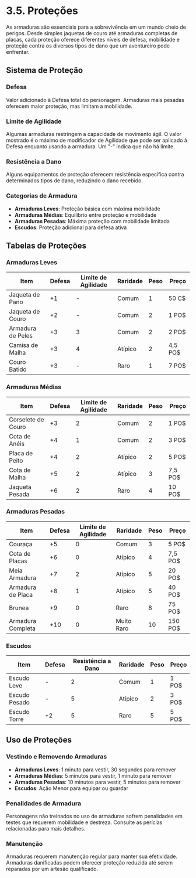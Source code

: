 # 3.5. Proteções

As armaduras são essenciais para a sobrevivência em um mundo cheio de perigos. Desde simples jaquetas de couro até armaduras completas de placas, cada proteção oferece diferentes níveis de defesa, mobilidade e proteção contra os diversos tipos de dano que um aventureiro pode enfrentar.

## Sistema de Proteção

### Defesa
Valor adicionado à Defesa total do personagem. Armaduras mais pesadas oferecem maior proteção, mas limitam a mobilidade.

### Limite de Agilidade
Algumas armaduras restringem a capacidade de movimento ágil. O valor mostrado é o máximo de modificador de Agilidade que pode ser aplicado à Defesa enquanto usando a armadura. Um "-" indica que não há limite.

### Resistência a Dano
Alguns equipamentos de proteção oferecem resistência específica contra determinados tipos de dano, reduzindo o dano recebido.

### Categorias de Armadura
- **Armaduras Leves**: Proteção básica com máxima mobilidade
- **Armaduras Médias**: Equilíbrio entre proteção e mobilidade  
- **Armaduras Pesadas**: Máxima proteção com mobilidade limitada
- **Escudos**: Proteção adicional para defesa ativa

## Tabelas de Proteções

### Armaduras Leves

| Item | Defesa | Limite de Agilidade | Raridade | Peso | Preço |
|------|--------|--------------------|---------| -----|-------|
| Jaqueta de Pano | +1 | - | Comum | 1 | 50 C$ |
| Jaqueta de Couro | +2 | - | Comum | 2 | 1 PO$ |
| Armadura de Peles | +3 | 3 | Comum | 2 | 2 PO$ |
| Camisa de Malha | +3 | 4 | Atípico | 2 | 4,5 PO$ |
| Couro Batido | +3 | - | Raro | 1 | 7 PO$ |

### Armaduras Médias

| Item | Defesa | Limite de Agilidade | Raridade | Peso | Preço |
|------|--------|--------------------|---------| -----|-------|
| Corselete de Couro | +3 | 2 | Comum | 2 | 1 PO$ |
| Cota de Anéis | +4 | 1 | Comum | 2 | 3 PO$ |
| Placa de Peito | +4 | 2 | Atípico | 2 | 5 PO$ |
| Cota de Malha | +5 | 2 | Atípico | 3 | 7,5 PO$ |
| Jaqueta Pesada | +6 | 2 | Raro | 4 | 10 PO$ |

### Armaduras Pesadas

| Item | Defesa | Limite de Agilidade | Raridade | Peso | Preço |
|------|--------|--------------------|---------| -----|-------|
| Couraça | +5 | 0 | Comum | 3 | 5 PO$ |
| Cota de Placas | +6 | 0 | Atípico | 4 | 7,5 PO$ |
| Meia Armadura | +7 | 2 | Atípico | 5 | 20 PO$ |
| Armadura de Placa | +8 | 1 | Atípico | 5 | 40 PO$ |
| Brunea | +9 | 0 | Raro | 8 | 75 PO$ |
| Armadura Completa | +10 | 0 | Muito Raro | 10 | 150 PO$ |

### Escudos

| Item | Defesa | Resistência a Dano | Raridade | Peso | Preço |
|------|--------|--------------------|----------|------|-------|
| Escudo Leve | - | 2 | Comum | 1 | 1 PO$ |
| Escudo Pesado | - | 5 | Atípico | 2 | 3 PO$ |
| Escudo Torre | +2 | 5 | Raro | 5 | 5 PO$ |

## Uso de Proteções

### Vestindo e Removendo Armaduras
- **Armaduras Leves**: 1 minuto para vestir, 30 segundos para remover
- **Armaduras Médias**: 5 minutos para vestir, 1 minuto para remover
- **Armaduras Pesadas**: 10 minutos para vestir, 5 minutos para remover
- **Escudos**: Ação Menor para equipar ou guardar

### Penalidades de Armadura
Personagens não treinados no uso de armaduras sofrem penalidades em testes que requerem mobilidade e destreza. Consulte as perícias relacionadas para mais detalhes.

### Manutenção
Armaduras requerem manutenção regular para manter sua efetividade. Armaduras danificadas podem oferecer proteção reduzida até serem reparadas por um artesão qualificado.